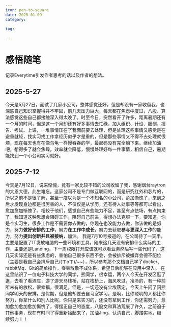 ```yaml
---
icon: pen-to-square
date: 2025-01-09
category:

tag:

---
```


# 感悟随笔
记录Everytime引发作者思考的话以及作者的想法。
## 2025-5-27
今天是5月27日，面试了几家小公司，整体感觉还好，但是却没有一家收留我，也深感自己知识掌握得并不牢固，前几天压力巨大，每天都在焦虑中度过，八股、算法感觉这些自己都接触深入得太晚了。时至今日，突然看开了许多，距离暑期还有一个月的时间，但是这一个月却还有好多事情去忙碌，加入组织、计设、服创、报告、考试、上课，一堆事情压在了我面前要去处理，但是处理这些事情又感觉是在避重就轻，找实习找工作拿经历似乎才是重的，但是那些事情又不得不去处理就很烦，现在每天也有在像乌龟一样慢吞吞的学，最起码没有完全躺下来。继续加油吧，想得多了就会焦躁，效率就会降低，慢慢处理好每一件事情，相信自己，暑期能找到一个小公司实习就好。


## 2025-7-12
今天是7月12日，说来惭愧，竟有一家比较不错的公司收留了我，感谢烟台raytron的大恩大德，此生难忘。这家公司不是专门做互联网的，而是研究红外和芯片的，所以之前不是很了解，甚至一度以为是一个不知名的小公司，俞加惭愧了，来到之后才发现身边都是很厉害的人，不仅仅是从学历，还有待人处事等等都可以看出，愈加愈加惭愧了。相较于他们，感觉自己有些能力不足，甚至有点怯场，有点拘束了，我知道这种思想会阻碍工作，阻碍自己前进，得想办法克服一下，要知道，你是个实习生，很多工作是不需要你去做的，你现在也没能力去做，你该做的是努力，努力**做好安排的工作**，努力**在工作中成长**，努力去获取**参与更深入工作**的能力，努力**提出创新并且被接纳**，加油。
我是7月10号报道的，在公司待了一天半，主要是配置了IT发放电脑的一些环境和工具，刚来这几天没有安排什么实际的工作，主要还是Landing，下一周权限打开应该就可以看业务然后写一些代码了，这几天实际还是有些焦虑的，害怕自己很多东西不会，会被排斥被嫌弃会德不配位（主要是我自己会排斥自己/(ㄒoㄒ)/~~），所以参考那个文档自己学了docker、rabbitMq、Git的简单操作，零零散散不成体系，希望日后能够在应用中深入。
在这里结识了一位电子科技大学的同学，熊同学，很幸运，两个人今天在开发区逛了逛，去看了看酒庄，游了游天马栈桥，站在栈桥上，海风吹过，冷冷的，有一种前所未有的放松，很幸福，很满足。但是，一切还没有尘埃落定，今天上午问了问熊同学明天的安排，是假期，但是他却要去自习室学习，是啊，比你聪明的人都比你努力，你拿什么和别人比呢，你只是来实习的，还没有拿到工作，你还需努力，愈加愈加愈加愈加惭愧了，得摆正自己的态度，八股文和算法荒废了许久，之前迫于其他事务，现在有时间了得重新拾起来了，加油Jing，认清自己，脚踏实地，继续努力！！
